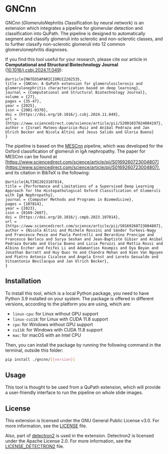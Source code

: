 # GNCnn

GNCnn (*G*lomerulo*N*ephritis *C*lassification by *n*eural *n*etwork) is an
extension which integrates a pipeline for glomerular detection and classification
into QuPath. The pipeline is designed to automatically segment and classify glomeruli
into sclerotic and non-sclerotic classes, and to further classify non-sclerotic
glomeruli into 12 common glomerulonephritis diagnoses.

If you find this tool useful for your research, please cite our article in __Computational and Structural Biotechnology Journal__ ([10.1016/j.csbj.2024.11.049](https://doi.org/10.1016/j.csbj.2024.11.049)):

```
@article{MATEOSAPARICIORUIZ202535,
title = {GNCnn: A QuPath extension for glomerulosclerosis and glomerulonephritis characterization based on deep learning},
journal = {Computational and Structural Biotechnology Journal},
volume = {27},
pages = {35-47},
year = {2025},
issn = {2001-0370},
doi = {https://doi.org/10.1016/j.csbj.2024.11.049},
url = {https://www.sciencedirect.com/science/article/pii/S2001037024004197},
author = {Israel Mateos-Aparicio-Ruiz and Anibal Pedraza and Jan Ulrich Becker and Nicola Altini and Jesus Salido and Gloria Bueno}
}
```

The pipeline is based on the [MESCnn](https://github.com/Nicolik/MESCnn) 
pipeline, which was developed for the Oxford classification of glomeruli in
IgA nephropathy. The paper for MESCnn can be found at 
[https://www.sciencedirect.com/science/article/pii/S0169260723004807](https://www.sciencedirect.com/science/article/pii/S0169260723004807),
and its citation in BibTeX is the following:

```
@article{ALTINI2023107814,
title = {Performance and Limitations of a Supervised Deep Learning Approach for the Histopathological Oxford Classification of Glomeruli with IgA Nephropathy},
journal = {Computer Methods and Programs in Biomedicine},
pages = {107814},
year = {2023},
issn = {0169-2607},
doi = {https://doi.org/10.1016/j.cmpb.2023.107814},
url = {https://www.sciencedirect.com/science/article/pii/S0169260723004807},
author = {Nicola Altini and Michele Rossini and Sándor Turkevi-Nagy and Francesco Pesce and Paola Pontrelli and Berardino Prencipe and Francesco Berloco and Surya Seshan and Jean-Baptiste Gibier and Anibal Pedraza Dorado and Gloria Bueno and Licia Peruzzi and Mattia Rossi and Albino Eccher and Feifei Li and Adamantios Koumpis and Oya Beyan and Jonathan Barratt and Huy Quoc Vo and Chandra Mohan and Hien Van Nguyen and Pietro Antonio Cicalese and Angela Ernst and Loreto Gesualdo and Vitoantonio Bevilacqua and Jan Ulrich Becker},
}
```

## Installation

To install this tool, which is a local Python package, you need to have Python 3.9 installed on your system.
The package is offered in different versions, according to the platform you are using, which are:
- `linux-cpu`: for Linux without GPU support
- `linux-cu118`: for Linux with CUDA 11.8 support
- `cpu`: for Windows without GPU support
- `cu118`: for Windows with CUDA 11.8 support
- `mac`: for macOS with an Intel CPU

Then, you can install the package by running the following command in the terminal, outside this folder:

```bash
pip install ./gncnn/[{version}]
```

## Usage

This tool is thought to be used from a QuPath extension, which will provide a
user-friendly interface to run the pipeline on whole slide images.

## License

This extension is licensed under the GNU General Public License v3.0. For more information, see the [LICENSE](LICENSE) file.

Also, part of [detectron2](https://github.com/facebookresearch/detectron2) is used in the extension. Detectron2 is licensed under the Apache License 2.0. For more information, see the [LICENSE_DETECTRON2](LICENSE_DETECTRON2) file.
